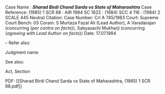 Case Name : ***Sharad Birdi Chand Sarda vs State of Maharashtra***
Case Reference: (1985) 1 SCR 88 : AIR 1984 SC 1622 : (1984) SCC 4 116 : (1984) 2 SCALE 445
Neutral Citation:
Case Number: Crl A 745/1983
Court: Supreme Court
Bench: 03
Coram: S Murtaza Fazal Ali (Lead Author), A Varadarajan (concurring {*per contra on facts*}), Sabyasachi Mukharji (concurring {*agreeing with Lead Author on facts*})
Date: 17.07.1984

–
Refer also:

Judgment name

See also:
 
Act, Section

PDF:
[[Sharad Birdi Chand Sarda vs State of Maharashtra, (1985) 1 SCR 88.pdf]]